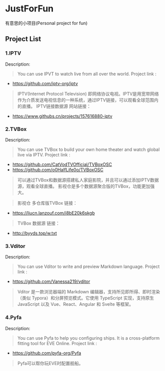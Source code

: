 # JustForFun
有意思的小项目(Personal project for fun)

## Project List
### 1.IPTV
Description:
>You can use IPVT to watch live from all over the world.
Project link : 
- https://github.com/iptv-org/iptv

>IPTV(Internet Protocol Television) 即网络协议电视。IPTV是用宽带网络作为介质发送电视信息的一种系统，通过IPTV链接，可以观看全球范围内的直播。
IPTV链接数据源 网站链接： 
- https://www.githubs.cn/projects/157616880-iptv

### 2.TVBox
Description:
>You can use TVBox to build your own home theater and watch global live via IPTV.
Project link : 
- https://github.com/CatVodTVOfficial/TVBoxOSC
- https://github.com/o0HalfLife0o/TVBoxOSC

>可以通过TVBox和数据源搭建私人家庭影院，并且可以通过添加IPTV数据源，观看全球直播。
影视仓是多个数据源聚合版的TVBox，功能更加强大。            

>影视仓  多仓库版TVBox 链接：
- https://liucn.lanzouf.com/i8bE20k6skgb

>TVBox   数据源       链接：    
- http://byyds.top/w.txt


### 3.Vditor
Description:
>You can use Vditor to write and preview Markdown language.
Project link : 
- https://github.com/Vanessa219/vditor

>Vditor 是一款浏览器端的 Markdown 编辑器，支持所见即所得、即时渲染（类似 Typora）和分屏预览模式。它使用 TypeScript 实现，支持原生 JavaScript 以及 Vue、React、Angular 和 Svelte 等框架。

### 4.Pyfa
Description:
>You can use Pyfa to help you configuring ships. It is a cross-platform fitting tool for EVE Online.
Project link : 
- https://github.com/pyfa-org/Pyfa

>Pyfa可以帮你玩EVE时配置舰船。